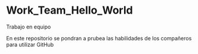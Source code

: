 # Work_Team_Hello_World
Trabajo en equipo 

En este repositorio se pondran a prubea las habilidades de los compañeros para utilizar GitHub
